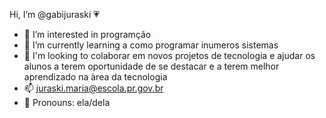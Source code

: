 Hi, I’m @gabijuraski 💗
- 📌 I’m interested in programção
- 📌 I’m currently learning a como programar inumeros sistemas
- 📌 I'm looking to colaborar em novos projetos de tecnologia e ajudar os alunos a terem oportunidade de se destacar e a terem melhor aprendizado na àrea da tecnologia
- 📫 juraski.maria@escola.pr.gov.br
- 📌 Pronouns: ela/dela

<!---
gabijuraski/gabijuraski is a ✨ special ✨ repository because its `README.md` (this file) appears on your GitHub profile.
You can click the Preview link to take a look at your changes.
